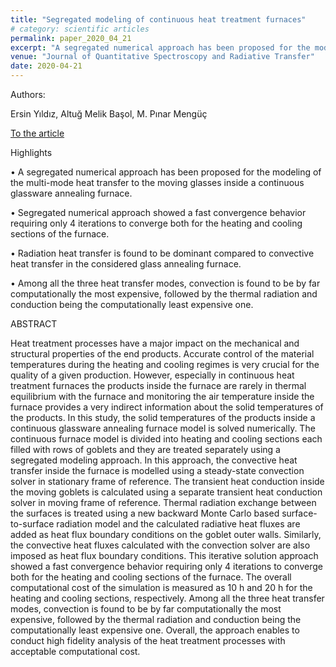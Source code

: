 ```yaml
---
title: "Segregated modeling of continuous heat treatment furnaces"
# category: scientific articles
permalink: paper_2020_04_21
excerpt: "A segregated numerical approach has been proposed for the modeling of the multi-mode heat transfer to the moving glasses inside a continuous glassware annealing furnace. Segregated numerical approach showed a fast convergence behavior requiring only 4 iterations to converge both for the heating and cooling sections of the furnace."
venue: "Journal of Quantitative Spectroscopy and Radiative Transfer"
date: 2020-04-21
---
```


Authors:

Ersin Yıldız, Altuğ Melik Başol, M. Pınar Mengüç

[To the article](https://www.sciencedirect.com/science/article/abs/pii/S0022407319309434)

Highlights

• A segregated numerical approach has been proposed for the modeling of the multi-mode heat transfer to the moving glasses inside a continuous glassware annealing furnace.

• Segregated numerical approach showed a fast convergence behavior requiring only 4 iterations to converge both for the heating and cooling sections of the furnace.

• Radiation heat transfer is found to be dominant compared to convective heat transfer in the considered glass annealing furnace.

• Among all the three heat transfer modes, convection is found to be by far computationally the most expensive, followed by the thermal radiation and conduction being the computationally least expensive one.

ABSTRACT

Heat treatment processes have a major impact on the mechanical and structural properties of the end products. Accurate control of the material temperatures during the heating and cooling regimes is very crucial for the quality of a given production. However, especially in continuous heat treatment furnaces the products inside the furnace are rarely in thermal equilibrium with the furnace and monitoring the air temperature inside the furnace provides a very indirect information about the solid temperatures of the products. In this study, the solid temperatures of the products inside a continuous glassware annealing furnace model is solved numerically. The continuous furnace model is divided into heating and cooling sections each filled with rows of goblets and they are treated separately using a segregated modeling approach. In this approach, the convective heat transfer inside the furnace is modelled using a steady-state convection solver in stationary frame of reference. The transient heat conduction inside the moving goblets is calculated using a separate transient heat conduction solver in moving frame of reference. Thermal radiation exchange between the surfaces is treated using a new backward Monte Carlo based surface-to-surface radiation model and the calculated radiative heat fluxes are added as heat flux boundary conditions on the goblet outer walls. Similarly, the convective heat fluxes calculated with the convection solver are also imposed as heat flux boundary conditions. This iterative solution approach showed a fast convergence behavior requiring only 4 iterations to converge both for the heating and cooling sections of the furnace. The overall computational cost of the simulation is measured as 10 h and 20 h for the heating and cooling sections, respectively. Among all the three heat transfer modes, convection is found to be by far computationally the most expensive, followed by the thermal radiation and conduction being the computationally least expensive one. Overall, the approach enables to conduct high fidelity analysis of the heat treatment processes with acceptable computational cost.

